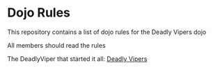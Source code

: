 Dojo Rules
==========

This repository contains a list of dojo rules for the Deadly Vipers dojo

All members should read the rules

The DeadlyViper that started it all: [Deadly Vipers](https://github.com/deadlyvipers)
